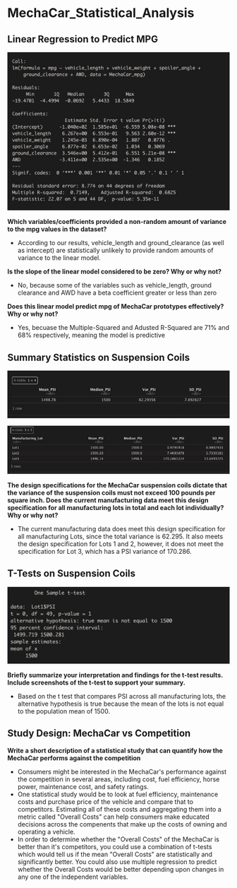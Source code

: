 # MechaCar_Statistical_Analysis

## Linear Regression to Predict MPG
![](https://github.com/vjtrom/MechaCar_Statistical_Analysis/blob/main/images/LM%20MechaCar_mpg.jpg)

**Which variables/coefficients provided a non-random amount of variance to the mpg values in the dataset?**
 - According to our results, vehicle_length and ground_clearance (as well as intercept) are statistically unlikely to provide random amounts of variance to the linear model. 

**Is the slope of the linear model considered to be zero? Why or why not?**
- No, because some of the variables such as vehicle_length, ground clearance and AWD have a beta coefficient greater or less than zero

**Does this linear model predict mpg of MechaCar prototypes effectively? Why or why not?**
- Yes, becuase the Multiple-Squared and Adusted R-Squared are 71% and 68% respectively, meaning the model is predictive

## Summary Statistics on Suspension Coils
![](https://github.com/vjtrom/MechaCar_Statistical_Analysis/blob/main/images/Summarize_Suspension_Coil.jpg)

![](https://github.com/vjtrom/MechaCar_Statistical_Analysis/blob/main/images/lot_summary.jpg)

**The design specifications for the MechaCar suspension coils dictate that the variance of the suspension coils must not exceed 100 pounds per square inch. Does the current manufacturing data meet this design specification for all manufacturing lots in total and each lot individually? Why or why not?**
- The current manufacturing data does meet this design specification for all manufacturing Lots, since the total variance is 62.295. It also meets the design specification for Lots 1 and 2, however, it does not meet the specification for Lot 3, which has a PSI variance of 170.286. 

## T-Tests on Suspension Coils

![](https://github.com/vjtrom/MechaCar_Statistical_Analysis/blob/main/images/Untitled%205.jpg)

**Briefly summarize your interpretation and findings for the t-test results. Include screenshots of the t-test to support your summary.**
- Based on the t test that compares PSI across all manufacturing lots, the alternative hypothesis is true because the mean of the lots is not equal to the population mean of 1500.

## Study Design: MechaCar vs Competition

**Write a short description of a statistical study that can quantify how the MechaCar performs against the competition**

- Consumers might be interested in the MechaCar's performance against the competition in several areas, including cost, fuel efficiency, horse power, maintenance cost, and safety ratings. 
- One statistical study would be to look at fuel efficiency, maintenance costs and purchase price of the vehicle and compare that to competitors. Estimating all of these costs and aggregating them into a metric called "Overall Costs" can help consumers make educated decisions across the compenents that make up the costs of owning and operating a vehicle.
- In order to determine whether the "Overall Costs" of the MechaCar is better than it's competitors, you could use a combination of t-tests which would tell us if the mean "Overall Costs" are statistically and significantly better. You could also use multiple regression to predict whether the Overall Costs would be better depending upon changes in any one of the independent variables.
